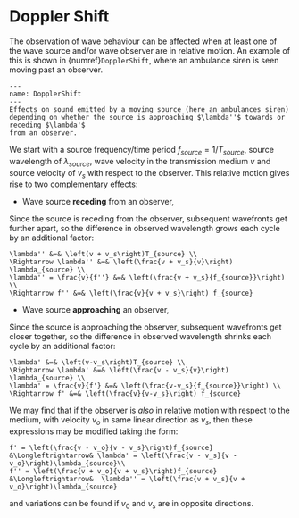 # Doppler Shift

The observation of wave behaviour can be affected when at least one of the wave source and/or wave observer are in relative motion.  An example 
of this is shown in {numref}`DopplerShift`, where an ambulance siren is seen moving past an observer.  
```{figure} ../figures/DopplerShiftAmbulance.png
---
name: DopplerShift
---
Effects on sound emitted by a moving source (here an ambulances siren) depending on whether the source is approaching $\lambda''$ towards or receding $\lambda'$ 
from an observer.
```
We start with a source frequency/time period $f_{source} = 1/T_{source}$, source wavelength of $\lambda_{source}$, wave velocity in the 
transmission medium $v$ and source velocity of $v_s$ with respect to the observer.  This relative motion gives rise to two complementary effects:

  
- Wave source <b>receding</b> from an observer, 

Since the source is receding from the observer, subsequent wavefronts get further apart, so the difference in observed wavelength grows each cycle by 
an additional factor:

```{math}
\lambda'' &=& \left(v + v_s\right)T_{source} \\ 
\Rightarrow \lambda'' &=& \left(\frac{v + v_s}{v}\right) \lambda_{source} \\  
\lambda'' = \frac{v}{f''} &=& \left(\frac{v + v_s}{f_{source}}\right) \\ 
\Rightarrow f'' &=& \left(\frac{v}{v + v_s}\right) f_{source}
```

- Wave source <b>approaching</b> an observer, 

Since the source is approaching the observer, subsequent wavefronts get closer together, so the difference in observed wavelength shrinks each cycle by 
an additional factor:

```{math}
\lambda' &=& \left(v-v_s\right)T_{source} \\
\Rightarrow \lambda' &=& \left(\frac{v - v_s}{v}\right) \lambda_{source} \\
\lambda' = \frac{v}{f'} &=& \left(\frac{v-v_s}{f_{source}}\right) \\ 
\Rightarrow f' &=& \left(\frac{v}{v-v_s}\right) f_{source}
```
  
We may find that if the observer is <em>also</em> in relative motion with respect to the medium, with velocity $v_o$ in same linear direction 
as $v_s$, then these expressions may be modified taking the form:
```{math}
f' = \left(\frac{v - v_o}{v - v_s}\right)f_{source} &\Longleftrightarrow& \lambda' = \left(\frac{v - v_s}{v - v_o}\right)\lambda_{source}\\ 
f'' = \left(\frac{v + v_o}{v + v_s}\right)f_{source} &\Longleftrightarrow&  \lambda'' = \left(\frac{v + v_s}{v + v_o}\right)\lambda_{source}
```
and variations can be found if $v_0$ and $v_s$ are in opposite directions.

